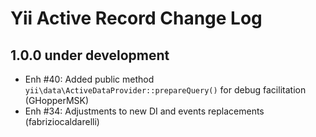 # Yii Active Record Change Log

## 1.0.0 under development

- Enh #40:  Added public method `yii\data\ActiveDataProvider::prepareQuery()` for debug facilitation (GHopperMSK)
- Enh #34: Adjustments to new DI and events replacements (fabriziocaldarelli)
